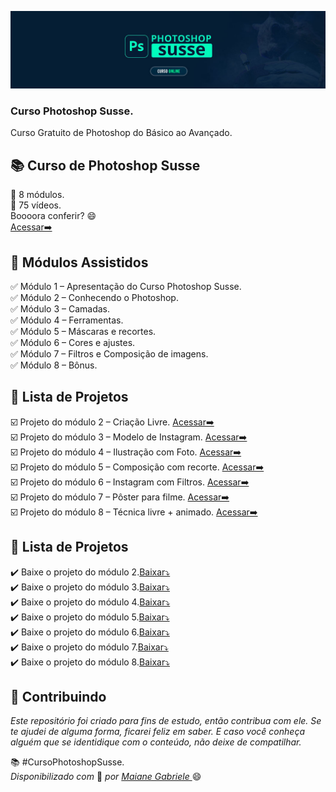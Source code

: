 
![](https://github.com/Diegojfsr/Curso_Photoshop_Susse/blob/main/Imagens/Capa_Curso_Photoshop.jpg)

### Curso Photoshop Susse.
Curso Gratuito de Photoshop do Básico ao Avançado.

<h2 dir="auto"> 📚 Curso de Photoshop Susse </h2>
💙 8 módulos. <br>
💙 75 vídeos. <br>
 Boooora conferir? 😄 <br>
  <a href="https://sheisacreative.com.br/curso/curso-photoshop-susse-youtube"> Acessar➡️ </a> 

<h2 dir="auto"> 🚦 Módulos Assistidos </h2>
   ✅ Módulo 1 – Apresentação do Curso Photoshop Susse. <br>
   ✅ Módulo 2 – Conhecendo o Photoshop. <br>
   ✅ Módulo 3 – Camadas. <br>
   ✅ Módulo 4 – Ferramentas. <br>
   ✅ Módulo 5 – Máscaras e recortes. <br>
   ✅ Módulo 6 – Cores e ajustes. <br>
   ✅ Módulo 7 – Filtros e Composição de imagens. <br>
   ✅ Módulo 8 – Bônus. <br>

 
<h2 dir="auto"> 📝 Lista de Projetos </h2>
  ☑️ Projeto do módulo 2 – Criação Livre. <a href="https://github.com/Diegojfsr/Curso_Photoshop_Susse/blob/main/Sobre_Projetos/Readme%20Projeto%20Modulo%202.md"> Acessar➡️ </a> <br>
  ☑️ Projeto do módulo 3 – Modelo de Instagram. <a href="https://github.com/Diegojfsr/Curso_Photoshop_Susse/blob/main/Sobre_Projetos/Readme%20Projeto%20Modulo%203.md"> Acessar➡️ </a> <br>
  ☑️ Projeto do módulo 4 – Ilustração com Foto. <a href="https://github.com/Diegojfsr/Curso_Photoshop_Susse/blob/main/Sobre_Projetos/Readme%20Projeto%20Modulo%204.md"> Acessar➡️ </a> <br>
  ☑️ Projeto do módulo 5 – Composição com recorte. <a href="https://github.com/Diegojfsr/Curso_Photoshop_Susse/blob/main/Sobre_Projetos/Readme%20Projeto%20Modulo%205.md"> Acessar➡️ </a> <br>
  ☑️ Projeto do módulo 6 – Instagram com Filtros. <a href="https://github.com/Diegojfsr/Curso_Photoshop_Susse/blob/main/Sobre_Projetos/Readme%20Projeto%20Modulo%206.md"> Acessar➡️ </a> <br>
  ☑️ Projeto do módulo 7 – Pôster para filme. <a href="https://github.com/Diegojfsr/Curso_Photoshop_Susse/blob/main/Sobre_Projetos/Readme%20Projeto%20Modulo%207.md"> Acessar➡️ </a> <br>
  ☑️ Projeto do módulo 8 – Técnica livre + animado. <a href="https://github.com/Diegojfsr/Curso_Photoshop_Susse/blob/main/Sobre_Projetos/Readme%20Projeto%20Modulo%208.md"> Acessar➡️ </a> <br>



<h2 dir="auto"> 📝 Lista de Projetos </h2>
✔️ Baixe o projeto do módulo 2.<a id="raw-url" href="https://github.com/Diegojfsr/Curso_Photoshop_Susse/raw/main/Photoshop_Projetos/Projeto%20Modulo%202.zip">Baixar⤵️</a> <br>
✔️ Baixe o projeto do módulo 3.<a id="raw-url" href="https://github.com/Diegojfsr/Curso_Photoshop_Susse/raw/main/Photoshop_Projetos/Projeto%20Modulo%203.zip">Baixar⤵️</a> <br>
✔️ Baixe o projeto do módulo 4.<a id="raw-url" href="https://github.com/Diegojfsr/Curso_Photoshop_Susse/raw/main/Photoshop_Projetos/Projeto%20Modulo%204.zip">Baixar⤵️</a> <br>
✔️ Baixe o projeto do módulo 5.<a id="raw-url" href="https://github.com/Diegojfsr/Curso_Photoshop_Susse/raw/main/Photoshop_Projetos/Projeto%20Modulo%205.zip">Baixar⤵️</a> <br>
✔️ Baixe o projeto do módulo 6.<a id="raw-url" href="https://github.com/Diegojfsr/Curso_Photoshop_Susse/raw/main/Photoshop_Projetos/Projeto%20Modulo%206.zip">Baixar⤵️</a> <br>
✔️ Baixe o projeto do módulo 7.<a id="raw-url" href="https://github.com/Diegojfsr/Curso_Photoshop_Susse/raw/main/Photoshop_Projetos/Projeto%20Modulo%207.zip">Baixar⤵️</a> <br>
✔️ Baixe o projeto do módulo 8.<a id="raw-url" href="https://github.com/Diegojfsr/Curso_Photoshop_Susse/raw/main/Photoshop_Projetos/Projeto%20Modulo%208.zip">Baixar⤵️</a> <br>



 
 <h2 dir="auto"> 🤝 Contribuindo </h2>
<p dir="auto">
 <em> 
  Este repositório foi criado para fins de estudo, então contribua com ele. Se te ajudei de alguma forma, ficarei feliz em
saber. E caso você conheça alguém que se identidique com o conteúdo, não deixe de compatilhar.
 </em>
</p>

  📚 #CursoPhotoshopSusse. <br>
  <em> Disponibilizado com </em> 💙 <em> por <a href="https://www.linkedin.com/in/sheisacreative/"> Maiane Gabriele </a> </em> 😄


